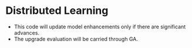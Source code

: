 # Distributed Learning
* This code will update model enhancements only if there are significant advances.
* The upgrade evaluation will be carried through GA.